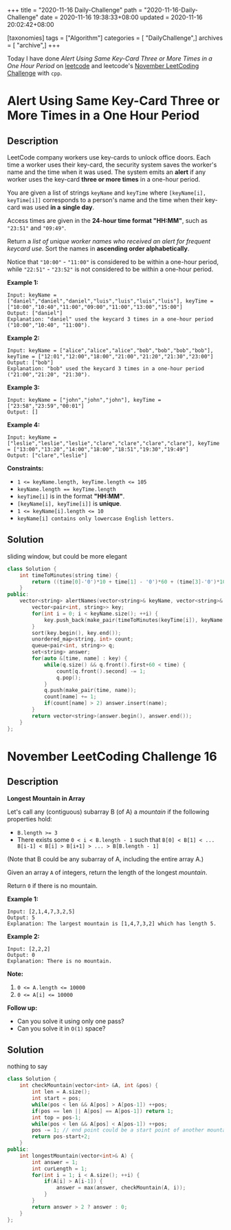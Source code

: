 +++
title = "2020-11-16 Daily-Challenge"
path = "2020-11-16-Daily-Challenge"
date = 2020-11-16 19:38:33+08:00
updated = 2020-11-16 20:02:42+08:00

[taxonomies]
tags = ["Algorithm"]
categories = [ "DailyChallenge",]
archives = [ "archive",]
+++

Today I have done *Alert Using Same Key-Card Three or More Times in a One Hour Period* on [leetcode](https://leetcode.com/problems/alert-using-same-key-card-three-or-more-times-in-a-one-hour-period/) and leetcode's [November LeetCoding Challenge](https://leetcode.com/explore/challenge/card/november-leetcoding-challenge/566/week-3-november-15th-november-21st/3533/) with `cpp`.

<!-- more -->

# Alert Using Same Key-Card Three or More Times in a One Hour Period

## Description

LeetCode company workers use key-cards to unlock office doors. Each time a worker uses their key-card, the security system saves the worker's name and the time when it was used. The system emits an **alert** if any worker uses the key-card **three or more times** in a one-hour period.

You are given a list of strings `keyName` and `keyTime` where `[keyName[i], keyTime[i]]` corresponds to a person's name and the time when their key-card was used **in a** **single day**.

Access times are given in the **24-hour time format "HH:MM"**, such as `"23:51"` and `"09:49"`.

Return a *list of unique worker names who received an alert for frequent keycard use*. Sort the names in **ascending order alphabetically**.

Notice that `"10:00"` - `"11:00"` is considered to be within a one-hour period, while `"22:51"` - `"23:52"` is not considered to be within a one-hour period.

**Example 1:**

```
Input: keyName = ["daniel","daniel","daniel","luis","luis","luis","luis"], keyTime = ["10:00","10:40","11:00","09:00","11:00","13:00","15:00"]
Output: ["daniel"]
Explanation: "daniel" used the keycard 3 times in a one-hour period ("10:00","10:40", "11:00").
```

**Example 2:**

```
Input: keyName = ["alice","alice","alice","bob","bob","bob","bob"], keyTime = ["12:01","12:00","18:00","21:00","21:20","21:30","23:00"]
Output: ["bob"]
Explanation: "bob" used the keycard 3 times in a one-hour period ("21:00","21:20", "21:30").
```

**Example 3:**

```
Input: keyName = ["john","john","john"], keyTime = ["23:58","23:59","00:01"]
Output: []
```

**Example 4:**

```
Input: keyName = ["leslie","leslie","leslie","clare","clare","clare","clare"], keyTime = ["13:00","13:20","14:00","18:00","18:51","19:30","19:49"]
Output: ["clare","leslie"]
```

**Constraints:**

- `1 <= keyName.length, keyTime.length <= 105`
- `keyName.length == keyTime.length`
- `keyTime[i]` is in the format **"HH:MM"**.
- `[keyName[i], keyTime[i]]` is **unique**.
- `1 <= keyName[i].length <= 10`
- `keyName[i] contains only lowercase English letters.`

## Solution

sliding window, but could be more elegant

``` cpp
class Solution {
    int timeToMinutes(string time) {
        return ((time[0]-'0')*10 + time[1] - '0')*60 + (time[3]-'0')*10 + time[4]-'0';
    }
public:
    vector<string> alertNames(vector<string>& keyName, vector<string>& keyTime) {
        vector<pair<int, string>> key;
        for(int i = 0; i < keyName.size(); ++i) {
            key.push_back(make_pair(timeToMinutes(keyTime[i]), keyName[i]));
        }
        sort(key.begin(), key.end());
        unordered_map<string, int> count;
        queue<pair<int, string>> q;
        set<string> answer;
        for(auto &[time, name] : key) {
            while(q.size() && q.front().first+60 < time) {
                count[q.front().second] -= 1;
                q.pop();
            }
            q.push(make_pair(time, name));
            count[name] += 1;
            if(count[name] > 2) answer.insert(name);
        }
        return vector<string>(answer.begin(), answer.end());
    }
};
```

# November LeetCoding Challenge 16

## Description

**Longest Mountain in Array**

Let's call any (contiguous) subarray B (of A) a *mountain* if the following properties hold:

- `B.length >= 3`
- There exists some `0 < i < B.length - 1` such that `B[0] < B[1] < ... B[i-1] < B[i] > B[i+1] > ... > B[B.length - 1]`

(Note that B could be any subarray of A, including the entire array A.)

Given an array `A` of integers, return the length of the longest *mountain*. 

Return `0` if there is no mountain.

**Example 1:**

```
Input: [2,1,4,7,3,2,5]
Output: 5
Explanation: The largest mountain is [1,4,7,3,2] which has length 5.
```

**Example 2:**

```
Input: [2,2,2]
Output: 0
Explanation: There is no mountain.
```

**Note:**

1. `0 <= A.length <= 10000`
2. `0 <= A[i] <= 10000`

**Follow up:**

- Can you solve it using only one pass?
- Can you solve it in `O(1)` space?

## Solution

nothing to say

``` cpp
class Solution {
    int checkMountain(vector<int> &A, int &pos) {
        int len = A.size();
        int start = pos;
        while(pos < len && A[pos] > A[pos-1]) ++pos;
        if(pos == len || A[pos] == A[pos-1]) return 1;
        int top = pos-1;
        while(pos < len && A[pos] < A[pos-1]) ++pos;
        pos -= 1; // end point could be a start point of another mountain
        return pos-start+2;
    }
public:
    int longestMountain(vector<int>& A) {
        int answer = 1;
        int curLength = 1;
        for(int i = 1; i < A.size(); ++i) {
            if(A[i] > A[i-1]) {
                answer = max(answer, checkMountain(A, i));
            }
        }
        return answer > 2 ? answer : 0;
    }
};
```
